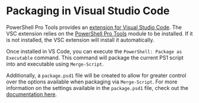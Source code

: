# Packaging in Visual Studio Code

PowerShell Pro Tools provides an [extension for Visual Studio Code](https://marketplace.visualstudio.com/items?itemName=ironmansoftware.powershellprotools). The VSC extension relies on the [PowerShell Pro Tools](https://www.powershellgallery.com/packages/powershellprotools/1.3.0) module to be installed. If it is not installed, the VSC extension will install it automatically. 

Once installed in VS Code, you can execute the `PowerShell: Package as Executable` command. This command will package the current PS1 script into and executable using `Merge-Script`. 

Additionally, a `package.psd1` file will be created to allow for greater control over the options available when packaging via `Merge-Script`. For more information on the settings available in the `package.psd1` file, check out the [documentation here](https://docs.poshtools.com/powershell-pro-tools-documentation/powershell-module/aboutmergescriptconfig).


